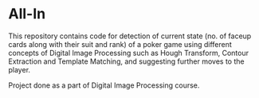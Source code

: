 # All-In

This repository contains code for detection of current state (no. of faceup cards along with their suit and rank) of a poker game using different concepts of Digital Image Processing such as Hough Transform, Contour Extraction and Template Matching, and suggesting further moves to the player.

Project done as a part of Digital Image Processing course.
